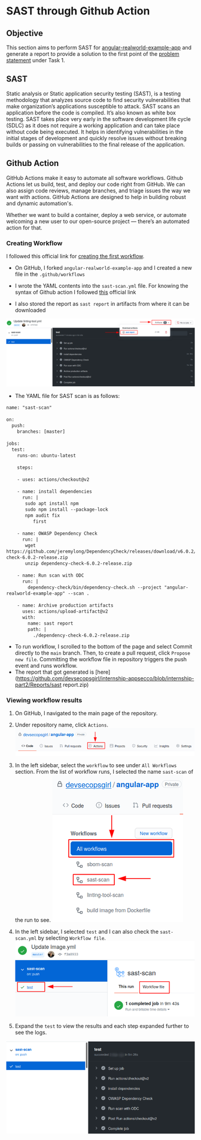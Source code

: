 # SAST through Github Action

## Objective

This section aims to perform SAST for [angular-realworld-example-app](https://github.com/gothinkster/angular-realworld-example-app) and generate a report to provide a solution to the first point of the [problem statement](https://cloud-native.netlify.app/problem-statement/) under Task 1.

## SAST

Static analysis or Static application security testing (SAST), is a testing methodology that analyzes source code to find security vulnerabilities that make organization’s applications susceptible to attack. SAST scans an application before the code is compiled. It’s also known as white box testing. SAST takes place very early in the software development life cycle (SDLC) as it does not require a working application and can take place without code being executed. It helps in identifying vulnerabilities in the initial stages of development and quickly resolve issues without breaking builds or passing on vulnerabilities to the final release of the application.

## Github Action

GitHub Actions make it easy to automate all software workflows. Github Actions let us build, test, and deploy our code right from GitHub. We can also assign code reviews, manage branches, and triage issues the way we want with actions. GitHub Actions are designed to help in building robust and dynamic automation's.

Whether we want to build a container, deploy a web service, or automate welcoming a new user to our open-source project — there’s an automated action for that.

### Creating Workflow 

I followed this official link for [creating the first workflow](https://docs.github.com/en/free-pro-team@latest/actions/quickstart#next-steps).


* On GitHub, I forked ``angular-realworld-example-app`` and I created a new file in the `.github/workflows`

* I wrote the YAML contents into the `sast-scan.yml` file. For knowing the syntax of Github action I followed [this](https://docs.github.com/en/free-pro-team@latest/actions/reference/workflow-syntax-for-github-actions#jobs) official link
  
* I also stored the report as `sast report` in artifacts from where it can be downloaded 

![](Images/sast-report.png)

* The YAML file for SAST scan is as follows:

```
name: "sast-scan"

on:
  push:
    branches: [master]

jobs:
  test:
    runs-on: ubuntu-latest
    
    steps:
    
    - uses: actions/checkout@v2
      
    - name: install dependencies
      run: | 
       sudo apt install npm
       sudo npm install --package-lock
       npm audit fix
          first 
     
    - name: OWASP Dependency Check
      run: |
       wget https://github.com/jeremylong/DependencyCheck/releases/download/v6.0.2/dependency-check-6.0.2-release.zip
       unzip dependency-check-6.0.2-release.zip
  
    - name: Run scan with ODC
      run: |
        dependency-check/bin/dependency-check.sh --project "angular-realworld-example-app" --scan .

    - name: Archive production artifacts
      uses: actions/upload-artifact@v2
      with:
        name: sast report
        path: |
          ./dependency-check-6.0.2-release.zip
```

* To run workflow, I scrolled to the bottom of the page and select Commit directly to the `main` branch. Then, to create a pull request, click `Propose new file`. Committing the workflow file in repository triggers the push event and runs workflow.
* The report that got generated is [here](https://github.com/devsecopsgirl/internship-appsecco/blob/internship-part2/Reports/sast report.zip)

### Viewing workflow results

1. On GitHub, I navigated to the main page of the repository.
2. Under repository name, click `Actions`. 
![](Images/actions.png)
3. In the left sidebar, select the `workflow` to see under `All Workflows` section. From the list of workflow runs, I selected the name `sast-scan` of the run to see. 
![](Images/action1.png)
4. In the left sidebar, I selected `test` and I can also check the `sast-scan.yml` by selecting `Workflow file`.
![](Images/action3.png)

5. Expand the `test` to view the results and each step expanded further to see the logs. 

![](Images/action4.png)

